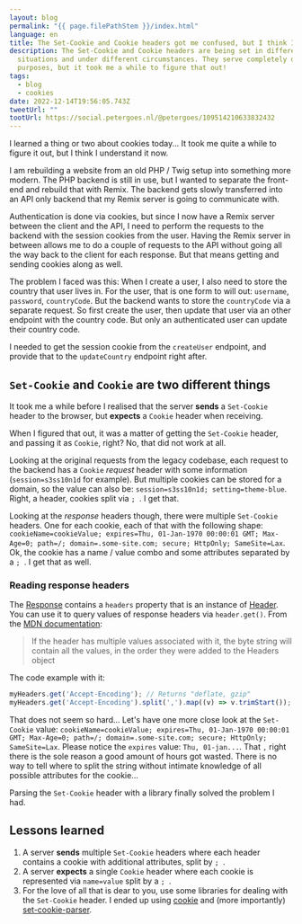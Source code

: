 ```yaml
---
layout: blog
permalink: "{{ page.filePathStem }}/index.html"
language: en
title: The Set-Cookie and Cookie headers got me confused, but I think I get it now
description: The Set-Cookie and Cookie headers are being set in different
  situations and under different circumstances. They serve completely different
  purposes, but it took me a while to figure that out!
tags:
  - blog
  - cookies
date: 2022-12-14T19:56:05.743Z
tweetUrl: ""
tootUrl: https://social.petergoes.nl/@petergoes/109514210633832432
---
```

I learned a thing or two about cookies today... It took me quite a while to figure it out, but I think I understand it now.

I am rebuilding a website from an old PHP / Twig setup into something more modern. The PHP backend is still in use, but I wanted to separate the front-end and rebuild that with Remix. The backend gets slowly transferred into an API only backend that my Remix server is going to communicate with.

Authentication is done via cookies, but since I now have a Remix server between the client and the API, I need to perform the requests to the backend with the session cookies from the user. Having the Remix server in between allows me to do a couple of requests to the API without going all the way back to the client for each response. But that means getting and sending cookies along as well.

The problem I faced was this: When I create a user, I also need to store the country that user lives in. For the user, that is one form to will out: `username`, `password`, `countryCode`. But the backend wants to store the `countryCode` via a separate request. So first create the user, then update that user via an other endpoint with the country code. But only an authenticated user can update their country code. 

I needed to get the session cookie from the `createUser` endpoint, and provide that to the `updateCountry` endpoint right after.

## `Set-Cookie` and `Cookie` are two different things
It took me a while before I realised that the server **sends** a `Set-Cookie` header to the browser, but **expects** a `Cookie` header when receiving.

When I figured that out, it was a matter of getting the `Set-Cookie` header, and passing it as `Cookie`, right? No, that did not work at all.

Looking at the original requests from the legacy codebase, each request to the backend has a `Cookie` _request_ header with some information (`session=s3ss10n1d` for example). But multiple cookies can be stored for a domain, so the value can also be: `session=s3ss10n1d; setting=theme-blue`. Right, a header, cookies split via `; `. I get that.

Looking at the _response_ headers though, there were multiple `Set-Cookie` headers. One for each cookie, each of that with the following shape: `cookieName=cookieValue; expires=Thu, 01-Jan-1970 00:00:01 GMT; Max-Age=0; path=/; domain=.some-site.com; secure; HttpOnly; SameSite=Lax`. Ok, the cookie has a name / value combo and some attributes separated by a `; `. I get that as well.

### Reading response headers
The [Response](https://developer.mozilla.org/en-US/docs/Web/API/Response) contains a `headers` property that is an instance of [Header](https://developer.mozilla.org/en-US/docs/Web/API/Headers). You can use it to query values of response headers via `header.get()`. From the [MDN documentation](https://developer.mozilla.org/en-US/docs/Web/API/Headers/get):

> If the header has multiple values associated with it, the byte string will contain all the values, in the order they were added to the Headers object

The code example with it:

```js
myHeaders.get('Accept-Encoding'); // Returns "deflate, gzip"
myHeaders.get('Accept-Encoding').split(',').map((v) => v.trimStart()); // Returns [ "deflate", "gzip" ]
```

That does not seem so hard... Let's have one more close look at the `Set-Cookie` value: `cookieName=cookieValue; expires=Thu, 01-Jan-1970 00:00:01 GMT; Max-Age=0; path=/; domain=.some-site.com; secure; HttpOnly; SameSite=Lax`. Please notice the `expires` value: `Thu, 01-jan...`. That `,` right there is the sole reason a good amount of hours got wasted. There is no way to tell where to split the string without intimate knowledge of all possible attributes for the cookie...

Parsing the `Set-Cookie` header with a library finally solved the problem I had.

## Lessons learned

1. A server **sends** multiple `Set-Cookie` headers where each header contains a cookie with additional attributes, split by `; `.
2. A server **expects** a single `Cookie` header where each cookie is represented via `name=value` split by a `; `.
3. For the love of all that is dear to you, use some libraries for dealing with the `Set-Cookie` header. I ended up using [cookie](https://github.com/jshttp/cookie) and (more importantly) [set-cookie-parser](https://github.com/nfriedly/set-cookie-parser).